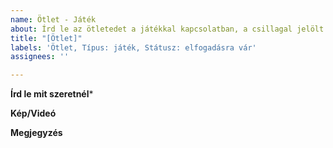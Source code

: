 ```yaml
---
name: Ötlet - Játék
about: Írd le az ötletedet a játékkal kapcsolatban, a csillagal jelölt kötelező kitölteni!
title: "[Ötlet]"
labels: 'Ötlet, Típus: játék, Státusz: elfogadásra vár'
assignees: ''

---
```


**Írd le mit szeretnél***

**Kép/Videó**

**Megjegyzés**
